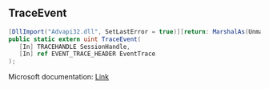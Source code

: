 ## TraceEvent

```csharp
[DllImport("Advapi32.dll", SetLastError = true)][return: MarshalAs(UnmanagedType.U4)]
public static extern uint TraceEvent(
   [In] TRACEHANDLE SessionHandle,
   [In] ref EVENT_TRACE_HEADER EventTrace
);
```

Microsoft documentation: [Link](https://learn.microsoft.com/en-us/windows/win32/api/evntrace/nf-evntrace-traceevent)
